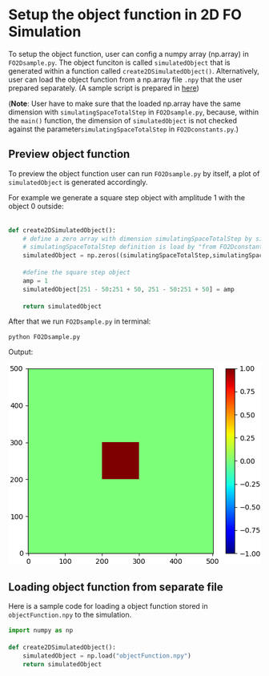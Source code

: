 # Setup the object function in 2D FO Simulation

To setup the object function, user can config a numpy array (np.array) in `FO2Dsample.py`. 
The object funciton is called `simulatedObject` that is generated within a function called 
`create2DSimulatedObject()`. Alternatively, user can load the object function from a np.array file `.npy` that the user 
prepared separately. (A sample script is prepared in [here](#Loading-object-function-from-separate-file))

(**Note**: User have to make sure that the loaded np.array have the same dimension with
 `simulatingSpaceTotalStep` in `FO2Dsample.py`, because, within the `main()` function, 
 the dimension of `simulatedObject` is not checked against the parameter`simulatingSpaceTotalStep` 
 in `FO2Dconstants.py`.)
      

## Preview object function
To preview the object function user can run `FO2Dsample.py` by itself, a plot of `simulatedObject` is generated accordingly.

For example we generate a square step object with amplitude 1 with the object 0 outside:

```python 

def create2DSimulatedObject():
    # define a zero array with dimension simulatingSpaceTotalStep by simulatingSpaceTotalStep.
    # simulatingSpaceTotalStep definition is load by "from FO2Dconstants import *"
    simulatedObject = np.zeros((simulatingSpaceTotalStep,simulatingSpaceTotalStep))

    #define the square step object
    amp = 1
    simulatedObject[251 - 50:251 + 50, 251 - 50:251 + 50] = amp

    return simulatedObject

```


After that we run `FO2Dsample.py` in terminal:

    python FO2Dsample.py
    
Output:

![preview sample](./img/viewSample.PNG)

## Loading object function from separate file


Here is a sample code for loading a object function stored in `objectFunction.npy` to the simulation.

```python 
import numpy as np

def create2DSimulatedObject():
    simulatedObject = np.load("objectFunction.npy")
    return simulatedObject

```
